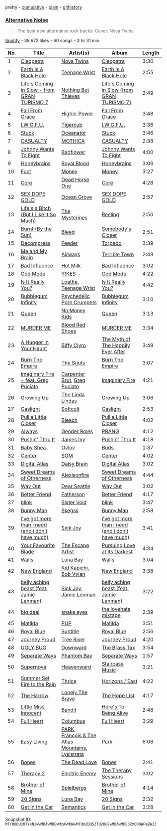 pretty - [cumulative](/playlists/cumulative/37i9dQZF1DWTBN71pVn2Ej.md) - [plain](/playlists/plain/37i9dQZF1DWTBN71pVn2Ej) - [githistory](https://github.githistory.xyz/mackorone/spotify-playlist-archive/blob/main/playlists/plain/37i9dQZF1DWTBN71pVn2Ej)

### [Alternative Noise](https://open.spotify.com/playlist/37i9dQZF1DWTBN71pVn2Ej)

> The best new alternative rock tracks\. Cover: Nova Twins

[Spotify](https://open.spotify.com/user/spotify) - 38,672 likes - 60 songs - 3 hr 31 min

| No. | Title | Artist(s) | Album | Length |
|---|---|---|---|---|
| 1 | [Cleopatra](https://open.spotify.com/track/1vbu9CQdQQgYHPeqTn8WK0) | [Nova Twins](https://open.spotify.com/artist/7I95CM75shzCjHuTzrepjM) | [Cleopatra](https://open.spotify.com/album/79QALKmJRQgzHWHTutvg5O) | 3:30 |
| 2 | [Earth Is A Black Hole](https://open.spotify.com/track/13a2v5JNOROuvh2MBMWxqb) | [Teenage Wrist](https://open.spotify.com/artist/79HbBkVgOVUuVhuTJ50pIx) | [Earth Is A Black Hole](https://open.spotify.com/album/2mrdThr7I4qOOivf2KSgwD) | 2:55 |
| 3 | [Life's Coming in Slow \- from GRAN TURISMO 7](https://open.spotify.com/track/24SyVpif5eshcNmLKdvOcj) | [Nothing But Thieves](https://open.spotify.com/artist/1kDGbuxWknIKx4FlgWxiSp) | [Life's Coming in Slow \(from GRAN TURISMO 7\)](https://open.spotify.com/album/6SCFmqcXOVneLBo6eks8k1) | 2:49 |
| 4 | [Fall From Grace](https://open.spotify.com/track/5MIHYD2WUOjCNkqOzB7Vi0) | [Higher Power](https://open.spotify.com/artist/6yv0Vd63iiAaW4665Cs9vT) | [Fall From Grace](https://open.spotify.com/album/5hdLUzCRY0TJ9tEzVWtjuG) | 3:48 |
| 5 | [I.W.G.F.U.](https://open.spotify.com/track/6nIsw8hm5Qwna1iwJYTwXc) | [Tigercub](https://open.spotify.com/artist/6ekYAO2D1JkI58CF4uRRqw) | [I.W.G.F.U.](https://open.spotify.com/album/2X8mrYWzbs724f3FEnSUEI) | 3:36 |
| 6 | [Stuck](https://open.spotify.com/track/5hkgZ6ihtsF6IZr0KaYeMd) | [Oceanator](https://open.spotify.com/artist/4XUljLhCjbV8Zc6IX14Yj6) | [Stuck](https://open.spotify.com/album/49SmbwW9P7GYiQUXimkcTJ) | 3:46 |
| 7 | [CASUALTY](https://open.spotify.com/track/3OWxpc6Zguzep0XKWGxDyc) | [MOTHICA](https://open.spotify.com/artist/1JhiIIXT9DWqEU3BYFZwGA) | [CASUALTY](https://open.spotify.com/album/2Ctdbwmab7JKb5ZB8nbT0q) | 2:38 |
| 8 | [Johnny Wants To Fight](https://open.spotify.com/track/7H1ZwfAglRLCUxS4kfLZtT) | [Badflower](https://open.spotify.com/artist/3T55D3LMiygE9eSKFpiAye) | [Johnny Wants To Fight](https://open.spotify.com/album/0BHNYQwg5z73DRT5S4ja67) | 4:00 |
| 9 | [Honeybrains](https://open.spotify.com/track/3OtId2P71K4wGAAJk8QCIR) | [Royal Blood](https://open.spotify.com/artist/2S5hlvw4CMtMGswFtfdK15) | [Honeybrains](https://open.spotify.com/album/2UU1wWCSelmdLWr5OPlyGt) | 3:06 |
| 10 | [Fuct](https://open.spotify.com/track/75yrIKGSnzJxnmNgGqv5nF) | [Money](https://open.spotify.com/artist/2v0x2qsSuy06OiFIo8zX6s) | [Money](https://open.spotify.com/album/2VXqjyaaqRellg8cw99QVy) | 3:27 |
| 11 | [Core](https://open.spotify.com/track/3KQFoQcHhnVwt8x8CFD7Td) | [Dead Horse One](https://open.spotify.com/artist/0CIGn7O0TtfeO2SNeD3rE7) | [Core](https://open.spotify.com/album/3PcIsTBU9umNzP1Ejz3s2g) | 4:28 |
| 12 | [SEX DOPE GOLD](https://open.spotify.com/track/3jxOhd8XKXjNjV84USrER4) | [Ocean Grove](https://open.spotify.com/artist/0AlnGjlLLXglk9hnwErYDU) | [SEX DOPE GOLD](https://open.spotify.com/album/1eu5Cb1GTFJjTGOABSKjsI) | 2:57 |
| 13 | [Life's a Bitch \(But I Like it So Much\)](https://open.spotify.com/track/3pNxB32GZ03zJQ3fmUqsj5) | [The Mysterines](https://open.spotify.com/artist/15QhuBSLfDNECfF8wvxj0M) | [Reeling](https://open.spotify.com/album/1hkGVzxg3aKTSj1B6EMyRh) | 2:50 |
| 14 | [Burnt \(By the Sun\)](https://open.spotify.com/track/0LcU62QpwyqPy0kTylVvkQ) | [Bleed](https://open.spotify.com/artist/15DYcBNS0c6bfsoezOIzT3) | [Somebody's Closer](https://open.spotify.com/album/3TGCf5xW77jYE9JbzM0SiC) | 2:51 |
| 15 | [Decompress](https://open.spotify.com/track/0MjcjSg3l138CERciX7Zry) | [Feeder](https://open.spotify.com/artist/0ZZr6Y49NZWRJc0uCwqpMR) | [Torpedo](https://open.spotify.com/album/6ab3djzDT7OZOeyjOSvubU) | 3:39 |
| 16 | [Me and My Brain](https://open.spotify.com/track/1DDStYLixIqRISehWb3fci) | [Airways](https://open.spotify.com/artist/5fRpvt0RU5UL6YwQekpofE) | [Terrible Town](https://open.spotify.com/album/1L2S1fC7KdAlQCgDH7Jx7J) | 2:48 |
| 17 | [Bad Influence](https://open.spotify.com/track/3rpGgPToTtMU6q8kDLJ4Q8) | [Hot Milk](https://open.spotify.com/artist/1koutXdSFq2PHqtxSWj9tK) | [Bad Influence](https://open.spotify.com/album/3sKp3BIvmMDE5LmKTWqDQ8) | 3:02 |
| 18 | [God Mode](https://open.spotify.com/track/3fKImW78YPG0o8lHYYo21l) | [Y!KES](https://open.spotify.com/artist/269b0NTPChA65Co1lCiMJm) | [God Mode](https://open.spotify.com/album/1GvslqXT34VyeA5kyHN9yK) | 4:22 |
| 19 | [Is It Really You?](https://open.spotify.com/track/4ndmsvcCgLZH2hZwVw8cuJ) | [Loathe](https://open.spotify.com/artist/4G9wSdX0klmoHfjm9i6DLd), [Teenage Wrist](https://open.spotify.com/artist/79HbBkVgOVUuVhuTJ50pIx) | [Is It Really You?](https://open.spotify.com/album/3ECdQKxcDWZGwN4dSBVdoH) | 4:42 |
| 20 | [Bubblegum Infinity](https://open.spotify.com/track/5tJFhreXnGMbEzobeAnHTI) | [Psychedelic Porn Crumpets](https://open.spotify.com/artist/7GRrLcUxwtQLvOpO7OHO80) | [Bubblegum Infinity](https://open.spotify.com/album/1sIkmuMAHX0LDBwDOmr8QE) | 3:10 |
| 21 | [Queen](https://open.spotify.com/track/6FoB7cNbQ28gsKhh24YI4I) | [No Money Kids](https://open.spotify.com/artist/7FhOFt7mORRpbrgHdSeCfF) | [Queen](https://open.spotify.com/album/3ZTodB8gVsIWAzYb6znSl7) | 3:13 |
| 22 | [MURDER ME](https://open.spotify.com/track/7bHnDPNl7KQTtupTppd3oR) | [Blood Red Shoes](https://open.spotify.com/artist/3r6Sk3pYxdJk7MekhBGgMR) | [MURDER ME](https://open.spotify.com/album/6u2wZGyeP9BHs1wYThOCfn) | 3:34 |
| 23 | [A Hunger In Your Haunt](https://open.spotify.com/track/3SCDUKP0PpE3ePJwNDoCyL) | [Biffy Clyro](https://open.spotify.com/artist/1km0R7wy712AzLkA1WjKET) | [The Myth of The Happily Ever After](https://open.spotify.com/album/79TV8acvMeGKGbsBUKvwCI) | 3:49 |
| 24 | [Burn The Empire](https://open.spotify.com/track/48DUNYVEDqSI2hrJtpRnmO) | [The Snuts](https://open.spotify.com/artist/4AzAfQNuAyKOFG4DZMsdAo) | [Burn The Empire](https://open.spotify.com/album/6BgkyzQB8gTalZfDJrxluD) | 3:07 |
| 25 | [Imaginary Fire \- feat\. Greg Puciato](https://open.spotify.com/track/1bqXa1m255ElnYj14xvzll) | [Carpenter Brut](https://open.spotify.com/artist/1l2oLiukA9i5jEtIyNWIEP), [Greg Puciato](https://open.spotify.com/artist/3seAlZdPsUKKveZltRG7wi) | [Imaginary Fire](https://open.spotify.com/album/0ZpAiTmi2EpqUqKYlWkfAx) | 4:21 |
| 26 | [Growing Up](https://open.spotify.com/track/027uWCaOfVFzShwCQoqVjY) | [The Linda Lindas](https://open.spotify.com/artist/13dTrWNNrnZ3AkgNyQNKP5) | [Growing Up](https://open.spotify.com/album/3Ewo9h706OFEl6r4WSuEfa) | 3:06 |
| 27 | [Gaslight](https://open.spotify.com/track/6hc42LuTezXyDwquiPH2uf) | [Softcult](https://open.spotify.com/artist/13pYXGtaLO9d06VrXX4Aw0) | [Gaslight](https://open.spotify.com/album/47aUK3fEcaVMuZsEdEWuLt) | 2:53 |
| 28 | [Pull a Little Closer](https://open.spotify.com/track/0dP6zvd8GGgicv6bYnzBlR) | [Bleach](https://open.spotify.com/artist/6BKGabg962snvdMW6BywXW) | [Pull a Little Closer](https://open.spotify.com/album/4MNPxWdAlcLQWptuduqfDw) | 4:02 |
| 29 | [Always](https://open.spotify.com/track/0ZgyEfWfzDXZL6gA9SAKbU) | [Gender Roles](https://open.spotify.com/artist/62Qr6xBUFiFSOyhR4UKCKf) | [PRANG](https://open.spotify.com/album/59mc4yrw0wJYE1B9QCT2Qn) | 4:12 |
| 30 | [Pushin' Thru It](https://open.spotify.com/track/2zdl37IauOeAFxgJsEFVMo) | [James Ivy](https://open.spotify.com/artist/7t8sK02zmZ9f6e6eJA9oSJ) | [Pushin' Thru It](https://open.spotify.com/album/3ND0sWPefAXkbLUa80Ntdg) | 4:18 |
| 31 | [Baby Shea](https://open.spotify.com/track/1rfPkAinCwapsCXV5KTTGq) | [Ovlov](https://open.spotify.com/artist/2Iy7tZpp5qQudlg5cbcgH8) | [Buds](https://open.spotify.com/album/3aPtrtMapoYJdzVa7Jkc3M) | 1:37 |
| 32 | [Center](https://open.spotify.com/track/7KKLJ8OHLHaUWFjUSzMuYK) | [SOM](https://open.spotify.com/artist/0l5d2oD9unQCRRogw47e2Q) | [Center](https://open.spotify.com/album/0tvQT9SCiGfZjHf7cf56j8) | 4:02 |
| 33 | [Digital Atlas](https://open.spotify.com/track/4DweoPyHETeUjbkUDwHlnl) | [Daisy Brain](https://open.spotify.com/artist/5WuDKeWph4EKsyy9e56Mz4) | [Digital Atlas](https://open.spotify.com/album/3pPp2gMM0o5BK92geIkWa8) | 3:02 |
| 34 | [Sweet Dreams of Otherness](https://open.spotify.com/track/02AtE63KsG9iYLaznzv2aM) | [Alexisonfire](https://open.spotify.com/artist/53RsXctnNmj9oKXvcbvzI2) | [Sweet Dreams of Otherness](https://open.spotify.com/album/5z9liNsv9Mnuhj7HSNWv1g) | 4:44 |
| 35 | [Way Out](https://open.spotify.com/track/7Grwv8rXFa6K9ETV1Sgr4g) | [Dear Seattle](https://open.spotify.com/artist/5gWPNlps947GENk32pRV3S) | [Way Out](https://open.spotify.com/album/6ONvmvNv1ODp0o6vEaMwM7) | 3:02 |
| 36 | [Better Friend](https://open.spotify.com/track/6KfQ8vcjvMH87mrD96WFSC) | [Fatherson](https://open.spotify.com/artist/7DRjM0vtwvKxZYnd9mPaP9) | [Better Friend](https://open.spotify.com/album/75XZVRTJTmmVIpicxZLRuL) | 4:17 |
| 37 | [blink](https://open.spotify.com/track/6cY3rrN8qX0RTLawwiHj6d) | [Sister Void](https://open.spotify.com/artist/3DpwZLxTvFL01VP4qPfRjn) | [blink](https://open.spotify.com/album/0BJ2xtwZ34wq86GS52eYkD) | 3:47 |
| 38 | [Bunny Man](https://open.spotify.com/track/6EBOq3nyD5vfZAHE7sGlaj) | [Skegss](https://open.spotify.com/artist/3SGLeWc7J5Ve0CinAOrb3a) | [Bunny Man](https://open.spotify.com/album/03sH5Msxg1MRYmmXlbUhO2) | 2:58 |
| 39 | [i've got more than i need \(and i don’t have much\)](https://open.spotify.com/track/3kpuZSjSvebrST7m74ImZO) | [Sick Joy](https://open.spotify.com/artist/2KmAhNcPz1C3oz0rS4iMlx) | [i've got more than i need \(and i don’t have much\)](https://open.spotify.com/album/7MrpFQHsePcwjjWRfTsz8d) | 3:41 |
| 40 | [Your Favourite Blade](https://open.spotify.com/track/5Ki3w952P2LC2m2HFbPQTv) | [The Escape Artist](https://open.spotify.com/artist/1wth8NJW8FHh2XtnAGKguk) | [Pursuing Love at Its Darkest](https://open.spotify.com/album/3U2McQehfcjpSKFTvFcUsk) | 4:34 |
| 41 | [Walls](https://open.spotify.com/track/2wCDbkO7n9njUd6RJb6Fmt) | [Luna Bay](https://open.spotify.com/artist/4GxGE6FCYDdHtcDzRL7TYh) | [Walls](https://open.spotify.com/album/5O4Lzcjk9GDqMm59roa3x7) | 3:04 |
| 42 | [New England](https://open.spotify.com/track/6Xc7LinCrQ5qwqVihDXrtr) | [Kid Kapichi](https://open.spotify.com/artist/2iwVdN0Geaw5Sn2Abeh9fB), [Bob Vylan](https://open.spotify.com/artist/6XgIk9Y6qy6JCMZVime6DQ) | [New England](https://open.spotify.com/album/7jSPhpCKF0PXgZ2ntVWSnn) | 3:38 |
| 43 | [belly aching beast \(feat\. Jamie Lenman\)](https://open.spotify.com/track/0z0SfVwuiI26AnrnDZNrto) | [Sick Joy](https://open.spotify.com/artist/2KmAhNcPz1C3oz0rS4iMlx), [Jamie Lenman](https://open.spotify.com/artist/3kAJUCn4swbWxCZXW7cZ6K) | [belly aching beast \(feat\. Jamie Lenman\)](https://open.spotify.com/album/4uSJH3tbQHpYMCi9x599Hq) | 3:22 |
| 44 | [big deal](https://open.spotify.com/track/4GEZ6cKhqcm5IbZsEKwEv3) | [snake eyes](https://open.spotify.com/artist/0wgafapEtlYucTrMZdFb91) | [the lovehate mixtape](https://open.spotify.com/album/0A7duZERSI4xT4SttTCBvj) | 2:39 |
| 45 | [Matilda](https://open.spotify.com/track/0Zkmfw2BDhqY5n2dP8hZAI) | [PUP](https://open.spotify.com/artist/6A7uqgC2N1nUhrCLAytHxN) | [Matilda](https://open.spotify.com/album/21e01B6u3KVo6l2LOFnZxC) | 3:51 |
| 46 | [Royal Blue](https://open.spotify.com/track/3LoCslgbT6Z1hG0ZbrQahG) | [Suntitle](https://open.spotify.com/artist/7zx6ErpT1biAkFwPqGJJXS) | [Royal Blue](https://open.spotify.com/album/2dVUZqatr2wPgg1M8r0DRz) | 2:56 |
| 47 | [Journey Proud](https://open.spotify.com/track/7lZYsbTb3qmsJlZZUXz0KK) | [Tree River](https://open.spotify.com/artist/1FLrUkEcdVbt27IZ3dnTIu) | [Journey Proud](https://open.spotify.com/album/4MthkjXIy91PKMCOdcX7E7) | 4:20 |
| 48 | [UGLY BUG](https://open.spotify.com/track/1ZcDbE8gp4GnmcfVJWdjcs) | [Downward](https://open.spotify.com/artist/4UrucNI79ErkrEjHCbXKxU) | [The Brass Tax](https://open.spotify.com/album/0Gk4iJWdsWeKLW29qk5hzT) | 3:54 |
| 49 | [Separate Ways](https://open.spotify.com/track/2Aj29eavK4DmnduCE8UXsA) | [Phantom Bay](https://open.spotify.com/artist/5WyFLIEQF4woWGUmgfyg7v) | [Separate Ways](https://open.spotify.com/album/2YYRNRiW5C1FZiET3a1UVq) | 1:57 |
| 50 | [Supernova](https://open.spotify.com/track/4qZSCfYTF2sJ2wiuQXYLHO) | [Heavenward](https://open.spotify.com/artist/3iKDeO8yaOiWz7vkeljunk) | [Staircase Music](https://open.spotify.com/album/1kjJ7hY4eqtHNwvAcgEZxt) | 3:21 |
| 51 | [Summer Set Fire to the Rain](https://open.spotify.com/track/4vnPiUc0uJRHnm7vRsrDls) | [Thrice](https://open.spotify.com/artist/3NChzMpu9exTlNPiqUQ2DE) | [Horizons / East](https://open.spotify.com/album/6JLTZPPzQDKjv6zkenbZnc) | 4:22 |
| 52 | [The Harrow](https://open.spotify.com/track/5P2R15i8jhMh4ArbsnRtoY) | [Lonely The Brave](https://open.spotify.com/artist/7Ks1xbMXEQjy9aQObTJdId) | [The Hope List](https://open.spotify.com/album/3ntaoDQyCQ1U9mf2mIIf92) | 4:17 |
| 53 | [Little Miss Innocent](https://open.spotify.com/track/12IZSgW7o6fR37QUIfBA1A) | [Bandit](https://open.spotify.com/artist/0D77POYEzzGCwxFGJjfPop) | [Here's To Being Alive](https://open.spotify.com/album/7yuj8y6ZPVxQUTMJoRRggq) | 2:48 |
| 54 | [Full Heart](https://open.spotify.com/track/1grGsuX1el4X4f0R0M20AF) | [Columbus](https://open.spotify.com/artist/3hyTRrdgrNuAExA3tNS8CA) | [Full Heart](https://open.spotify.com/album/38R1HaSF9323iJt6h1lb7b) | 3:29 |
| 55 | [Easy Living](https://open.spotify.com/track/4GW71Fj6Br2rH6ev9T8f1k) | [PARK](https://open.spotify.com/artist/5pMItVznpNhxltDYviTMsu), [Frànçois & The Atlas Mountains](https://open.spotify.com/artist/1mHTS3stAYCszPZ2PRa8QU), [Lysistrata](https://open.spotify.com/artist/04bDp8VBNHzbTdujiMUuCb) | [Park](https://open.spotify.com/album/5TlXmC4JTP9rrBvQV9O621) | 6:06 |
| 56 | [Bones](https://open.spotify.com/track/0mjdhNsbHL8ZkY9ZlYKqjI) | [The Dead Love](https://open.spotify.com/artist/0G2ShWwCGT5aGubowNDk2N) | [Bones](https://open.spotify.com/album/6PHUR1v2nc0nH5IVfgtZyb) | 2:41 |
| 57 | [Therapy 2](https://open.spotify.com/track/5Xch2bmKG4TBYuKPWIMpMt) | [Electric Enemy](https://open.spotify.com/artist/2N1mByBMykfROrhwRVQV3v) | [The Therapy Sessions](https://open.spotify.com/album/4Ree7F8kKBluzkGcKcFo0P) | 3:02 |
| 58 | [Brother of Mine](https://open.spotify.com/track/03Idtt3AjQG0X7IyoXpuw6) | [Spielbergs](https://open.spotify.com/artist/1PTXobwsxwhjcIajCjV8u4) | [Brother of Mine](https://open.spotify.com/album/4b4WAaunBaI9dRwsTpnbMG) | 4:14 |
| 59 | [20 Signs](https://open.spotify.com/track/6wASObGcDb27c5dvv2wu5F) | [Luna Bay](https://open.spotify.com/artist/4GxGE6FCYDdHtcDzRL7TYh) | [20 Signs](https://open.spotify.com/album/2A8fYB1Ma4Nih3N0lr8SPu) | 2:32 |
| 60 | [Get in the Car](https://open.spotify.com/track/2CWJDVIBBIFQlJvesGdxvP) | [Semantics](https://open.spotify.com/artist/3ulcHuTU6eBcORZBJDhG6m) | [Get in the Car](https://open.spotify.com/album/0wuVKMqNcc5Dzsvs8oNtqM) | 3:28 |

Snapshot ID: `MTY0ODUzOTYxNiwwMDAwMDEwMzAwMDAwMTdmZDQ5ZTQ2OGEwMDAwMDE3ZmQ0OWFmZWI3`
